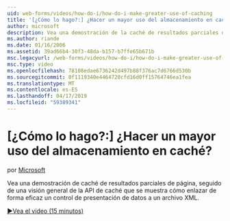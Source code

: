 ```yaml
---
uid: web-forms/videos/how-do-i/how-do-i-make-greater-use-of-caching
title: '[¿Cómo lo hago?:] ¿Hacer un mayor uso del almacenamiento en caché? | Microsoft Docs'
author: microsoft
description: Vea una demostración de la caché de resultados parciales de página, seguido de una visión general de la API de caché que se muestra cómo enlazar de forma eficaz una presentación de datos...
ms.author: riande
ms.date: 01/16/2006
ms.assetid: 39ad66b4-30f3-48da-b157-b7ffe65b671b
msc.legacyurl: /web-forms/videos/how-do-i/how-do-i-make-greater-use-of-caching
msc.type: video
ms.openlocfilehash: 78108edae6736242d497b88f376ac7d6766d530b
ms.sourcegitcommit: 0f1119340e4464720cfd16d0ff15764746ea1fea
ms.translationtype: MT
ms.contentlocale: es-ES
ms.lasthandoff: 04/17/2019
ms.locfileid: "59389341"
---
```

# <a name="how-do-i-make-greater-use-of-caching"></a>[¿Cómo lo hago?:] ¿Hacer un mayor uso del almacenamiento en caché?

por [Microsoft](https://github.com/microsoft)

Vea una demostración de caché de resultados parciales de página, seguido de una visión general de la API de caché que se muestra cómo enlazar de forma eficaz un control de presentación de datos a un archivo XML.

[&#9654;Vea el vídeo (15 minutos)](https://channel9.msdn.com/Blogs/ASP-NET-Site-Videos/how-do-i-make-greater-use-of-caching)
